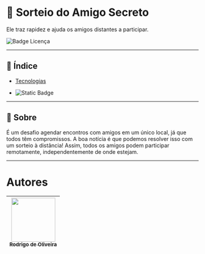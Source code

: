 # 📌 Sorteio do Amigo Secreto

Ele traz rapidez e ajuda os amigos distantes a participar.

![Badge Licença](https://img.shields.io/badge/licença-MIT-green)





---

## 📖 Índice

- [Tecnologias](#tecnologias)

- ![Static Badge](https://img.shields.io/badge/JavaScript-orange)



---

## 🚀 Sobre
É um desafio agendar encontros com amigos em um único local, já que todos têm compromissos.
A boa notícia é que podemos resolver isso com um sorteio à distância! Assim, todos os amigos podem participar remotamente, independentemente de onde estejam.

---

# Autores
| [<img loading="lazy" src="https://avatars.githubusercontent.com/u/111939138?v=4" width=115><br><sub>Rodrigo de Oliveira</sub>](https://github.com/Cojak-Rodrigo) |
| :---: 
